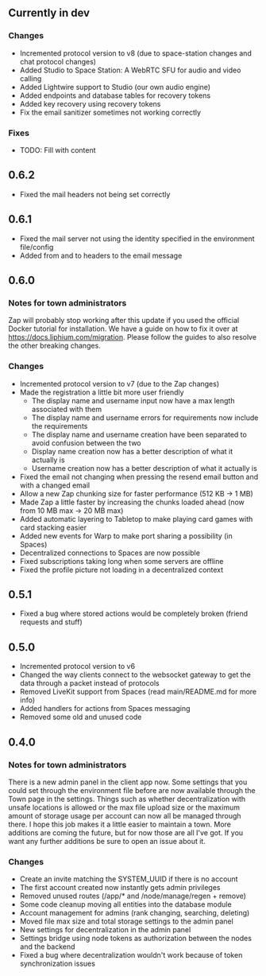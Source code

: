 ## Currently in dev

### Changes

- Incremented protocol version to v8 (due to space-station changes and chat protocol changes)
- Added Studio to Space Station: A WebRTC SFU for audio and video calling
- Added Lightwire support to Studio (our own audio engine)
- Added endpoints and database tables for recovery tokens
- Added key recovery using recovery tokens
- Fix the email sanitizer sometimes not working correctly

### Fixes

- TODO: Fill with content

## 0.6.2

- Fixed the mail headers not being set correctly

## 0.6.1

- Fixed the mail server not using the identity specified in the environment file/config
- Added from and to headers to the email message

## 0.6.0

### Notes for town administrators

Zap will probably stop working after this update if you used the official Docker tutorial for installation. We have a guide on how to fix it over at https://docs.liphium.com/migration. Please follow the guides to also resolve the other breaking changes.

### Changes

- Incremented protocol version to v7 (due to the Zap changes)
- Made the registration a little bit more user friendly
  - The display name and username input now have a max length associated with them
  - The display name and username errors for requirements now include the requirements
  - The display name and username creation have been separated to avoid confusion between the two
  - Display name creation now has a better description of what it actually is
  - Username creation now has a better description of what it actually is
- Fixed the email not changing when pressing the resend email button and with a changed email
- Allow a new Zap chunking size for faster performance (512 KB -> 1 MB)
- Made Zap a little faster by increasing the chunks loaded ahead (now from 10 MB max -> 20 MB max)
- Added automatic layering to Tabletop to make playing card games with card stacking easier
- Added new events for Warp to make port sharing a possibility (in Spaces)
- Decentralized connections to Spaces are now possible
- Fixed subscriptions taking long when some servers are offline
- Fixed the profile picture not loading in a decentralized context

## 0.5.1

- Fixed a bug where stored actions would be completely broken (friend requests and stuff)

## 0.5.0

- Incremented protocol version to v6
- Changed the way clients connect to the websocket gateway to get the data through a packet instead of protocols
- Removed LiveKit support from Spaces (read main/README.md for more info)
- Added handlers for actions from Spaces messaging
- Removed some old and unused code

## 0.4.0

### Notes for town administrators

There is a new admin panel in the client app now. Some settings that you could set through the environment file before are now available through the Town page in the settings. Things such as whether decentralization with unsafe locations is allowed or the max file upload size or the maximum amount of storage usage per account can now all be managed through there. I hope this job makes it a little easier to maintain a town. More additions are coming the future, but for now those are all I've got. If you want any further additions be sure to open an issue about it.

### Changes

- Create an invite matching the SYSTEM_UUID if there is no account
- The first account created now instantly gets admin privileges
- Removed unused routes (/app/\* and /node/manage/regen + remove)
- Some code cleanup moving all entities into the database module
- Account management for admins (rank changing, searching, deleting)
- Moved file max size and total storage settings to the admin panel
- New settings for decentralization in the admin panel
- Settings bridge using node tokens as authorization between the nodes and the backend
- Fixed a bug where decentralization wouldn't work because of token synchronization issues
